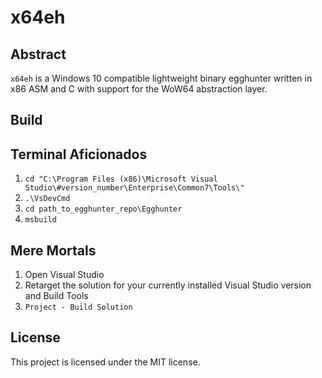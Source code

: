 x64eh
==========

Abstract
---------
`x64eh` is a Windows 10 compatible lightweight binary egghunter written in x86 ASM and C with support for the WoW64 abstraction layer.

Build
---------
## Terminal Aficionados
1. `cd "C:\Program Files (x86)\Microsoft Visual Studio\#version_number\Enterprise\Common7\Tools\"`
2. `.\VsDevCmd`
3. `cd path_to_egghunter_repo\Egghunter`
4. `msbuild`

## Mere Mortals
1. Open Visual Studio
2. Retarget the solution for your currently installed Visual Studio version and Build Tools
3. `Project - Build Solution`

License
----------
This project is licensed under the MIT license.
